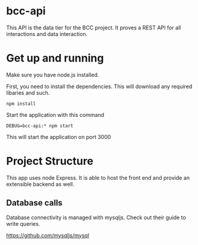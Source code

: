 # bcc-api

This API is the data tier for the BCC project. It proves a REST API for all interactions
and data interaction.


# Get up and running

Make sure you have node.js installed.

First, you need to install the dependencies. This will download any required libaries
and such.

    npm install

Start the application with this command

    DEBUG=bcc-api:* npm start

This will start the application on port 3000


# Project Structure

  This app uses node Express. It is able to host the front end and provide an extensible backend as well.

## Database calls

  Database connectivity is managed with mysqljs. Check out their guide to write queries.

  https://github.com/mysqljs/mysql
